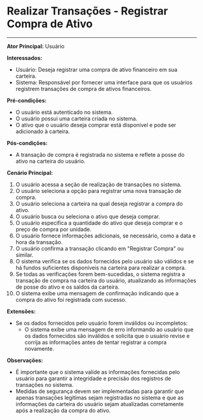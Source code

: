 # Realizar Transações - Registrar Compra de Ativo
____

**Ator Principal:** Usuário

**Interessados:**
- Usuário: Deseja registrar uma compra de ativo financeiro em sua carteira.
- Sistema: Responsável por fornecer uma interface para que os usuários registrem transações de compra de ativos financeiros.

**Pré-condições:**
- O usuário está autenticado no sistema.
- O usuário possui uma carteira criada no sistema.
- O ativo que o usuário deseja comprar está disponível e pode ser adicionado à carteira.

**Pós-condições:**
- A transação de compra é registrada no sistema e reflete a posse do ativo na carteira do usuário.

**Cenário Principal:**
1. O usuário acessa a seção de realização de transações no sistema.
2. O usuário seleciona a opção para registrar uma nova transação de compra.
3. O usuário seleciona a carteira na qual deseja registrar a compra do ativo.
4. O usuário busca ou seleciona o ativo que deseja comprar.
5. O usuário especifica a quantidade do ativo que deseja comprar e o preço de compra por unidade.
6. O usuário fornece informações adicionais, se necessário, como a data e hora da transação.
7. O usuário confirma a transação clicando em "Registrar Compra" ou similar.
8. O sistema verifica se os dados fornecidos pelo usuário são válidos e se há fundos suficientes disponíveis na carteira para realizar a compra.
9. Se todas as verificações forem bem-sucedidas, o sistema registra a transação de compra na carteira do usuário, atualizando as informações de posse do ativo e os saldos da carteira.
10. O sistema exibe uma mensagem de confirmação indicando que a compra do ativo foi registrada com sucesso.

**Extensões:**
- Se os dados fornecidos pelo usuário forem inválidos ou incompletos:
    - O sistema exibe uma mensagem de erro informando ao usuário que os dados fornecidos são inválidos e solicita que o usuário revise e corrija as informações antes de tentar registrar a compra novamente.

**Observações:**
- É importante que o sistema valide as informações fornecidas pelo usuário para garantir a integridade e precisão dos registros de transações no sistema.
- Medidas de segurança devem ser implementadas para garantir que apenas transações legítimas sejam registradas no sistema e que as informações da carteira do usuário sejam atualizadas corretamente após a realização da compra do ativo.